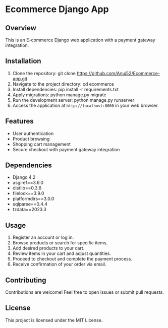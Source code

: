 # Ecommerce Django App

## Overview
This is an E-commerce Django web application with a payment gateway integration.

## Installation
1. Clone the repository: git clone https://github.com/Anuj52/Ecommerce-app.git
2. Navigate to the project directory: cd ecommerce
3. Install dependencies: pip install -r requirements.txt
4. Apply migrations: python manage.py migrate
5. Run the development server: python manage.py runserver
6. Access the application at `http://localhost:8000` in your web browser.

## Features
- User authentication
- Product browsing
- Shopping cart management
- Secure checkout with payment gateway integration

## Dependencies
- Django 4.2
- asgiref==3.6.0
- distlib==0.3.6
- filelock==3.9.0
- platformdirs==3.0.0
- sqlparse==0.4.4
- tzdata==2023.3

## Usage
1. Register an account or log in.
2. Browse products or search for specific items.
3. Add desired products to your cart.
4. Review items in your cart and adjust quantities.
5. Proceed to checkout and complete the payment process.
6. Receive confirmation of your order via email.

## Contributing
Contributions are welcome! Feel free to open issues or submit pull requests.

## License
This project is licensed under the MIT License.

